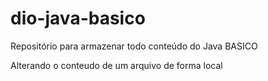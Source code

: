 # dio-java-basico
Repositório para armazenar todo conteúdo do Java BASICO

Alterando o conteudo de um arquivo de forma local

